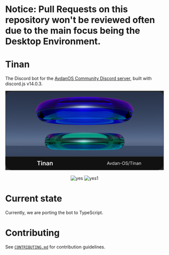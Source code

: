 # Notice: Pull Requests on this repository won't be reviewed often due to the main focus being the Desktop Environment.

# Tinan

The Discord bot for the [AvdanOS Community Discord server](https://discord.gg/avdanos), built with discord.js v14.0.3.

<div align="center">

![Banner](https://raw.githubusercontent.com/Avdan-OS/.github/main/banner/Tinan.png)

![yes](https://img.shields.io/badge/Node-%3E%3D16.9-informational)
![yes1](https://img.shields.io/badge/Notice-NO%20COMMIT%2C%20PR%20ONLY-critical)

</div>

# Current state

Currently, we are porting the bot to TypeScript.

# Contributing

See [`CONTRIBUTING.md`](CONTRIBUTING.md) for contribution guidelines.
